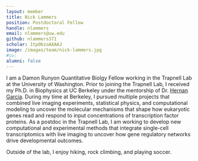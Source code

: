 ```yaml
---
layout: member
title: Nick Lammers
position: Postdoctoral Fellow
handle: nlammers
email: nlammers@uw.edu
github: nlammers371
scholar: 1tpO6zoAAAAJ
image: /images/team/nick-lammers.jpg
#cv: 
alumni: false
---
```


I am a Damon Runyon Quantitative Biolgy Fellow working in the Trapnell Lab at the University of Washington. Prior to joining the Trapnell Lab, I received my Ph.D. in Biophysics at UC Berkeley under the mentorship of Dr. [Hernan Garcia](http://garcialab.berkeley.edu/). During my time at Berkeley, I pursued multiple projects that combined live imaging experiments, statistical physics, and computational modeling to uncover the molecular mechanisms that shape how eukaryotic genes read and respond to input concentrations of transcription factor proteins. As a postdoc in the Trapnell Lab, I am working to develop new computational and experimental methods that integrate single-cell transcriptomics with live imaging to uncover how gene regulatory networks drive developmental outcomes.

Outside of the lab, I enjoy hiking, rock climbing, and playing soccer.

